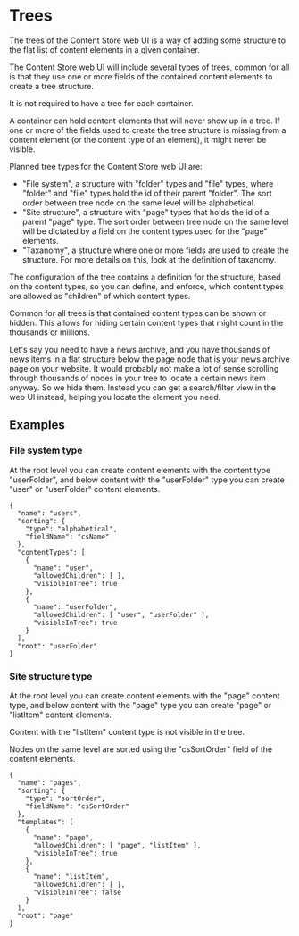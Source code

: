 # Trees
The trees of the Content Store web UI is a way of adding some structure to the flat list of content elements in a given container.

The Content Store web UI will include several types of trees, common for all is that they use one or more fields of the contained content elements to create a tree structure.

It is not required to have a tree for each container. 

A container can hold content elements that will never show up in a tree. If one or more of the fields used to create the tree structure is missing from a content element (or the content type of an element), it might never be visible.

Planned tree types for the Content Store web UI are:

- "File system", a structure with "folder" types and "file" types, where "folder" and "file" types hold the id of their parent "folder". The sort order between tree node on the same level will be alphabetical.
- "Site structure", a structure with "page" types that holds the id of a parent "page" type. The sort order between tree node on the same level will be dictated by a field on the content types used for the "page" elements.
- "Taxanomy", a structure where one or more fields are used to create the structure. For more details on this, look at the definition of taxanomy.

The configuration of the tree contains a definition for the structure, based on the content types, so you can define, and enforce, which content types are allowed as "children" of which content types.

Common for all trees is that contained content types can be shown or hidden. This allows for hiding certain content types that might count in the thousands or millions.

Let's say you need to have a news archive, and you have thousands of news items in a flat structure below the page node that is your news archive page on your website. It would probably not make a lot of sense scrolling through thousands of nodes in your tree to locate a certain news item anyway. So we hide them. Instead you can get a search/filter view in the web UI instead, helping you locate the element you need.

## Examples

### File system type

At the root level you can create content elements with the content type "userFolder", and below content with the "userFolder" type you can create "user" or "userFolder" content elements.

```
{
  "name": "users",
  "sorting": {
    "type": "alphabetical",
    "fieldName": "csName"
  },
  "contentTypes": [
    {
      "name": "user",
      "allowedChildren": [ ],
      "visibleInTree": true
    },
    {
      "name": "userFolder",
      "allowedChildren": [ "user", "userFolder" ],
      "visibleInTree": true
    }
  ],
  "root": "userFolder"
}
```

### Site structure type

At the root level you can create content elements with the "page" content type, and below content with the "page"  type you can create "page" or "listItem" content elements.

Content with the "listItem" content type is not visible in the tree.

Nodes on the same level are sorted using the "csSortOrder" field of the content elements.

```
{
  "name": "pages",
  "sorting": {
    "type": "sortOrder",
    "fieldName": "csSortOrder"
  },
  "templates": [
    {
      "name": "page",
      "allowedChildren": [ "page", "listItem" ],
      "visibleInTree": true
    },
    {
      "name": "listItem",
      "allowedChildren": [ ],
      "visibleInTree": false
    }
  ],
  "root": "page"
}
```
